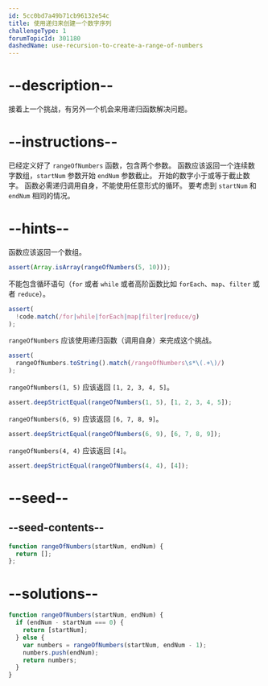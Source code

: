 ```yaml
---
id: 5cc0bd7a49b71cb96132e54c
title: 使用递归来创建一个数字序列
challengeType: 1
forumTopicId: 301180
dashedName: use-recursion-to-create-a-range-of-numbers
---
```


# --description--

接着上一个挑战，有另外一个机会来用递归函数解决问题。

# --instructions--

已经定义好了 `rangeOfNumbers` 函数，包含两个参数。 函数应该返回一个连续数字数组，`startNum` 参数开始 `endNum` 参数截止。 开始的数字小于或等于截止数字。 函数必需递归调用自身，不能使用任意形式的循环。 要考虑到 `startNum` 和 `endNum` 相同的情况。

# --hints--

函数应该返回一个数组。

```js
assert(Array.isArray(rangeOfNumbers(5, 10)));
```

不能包含循环语句（`for` 或者 `while` 或者高阶函数比如 `forEach`、`map`、`filter` 或者 `reduce`）。

```js
assert(
  !code.match(/for|while|forEach|map|filter|reduce/g)
);
```

`rangeOfNumbers` 应该使用递归函数（调用自身）来完成这个挑战。

```js
assert(
  rangeOfNumbers.toString().match(/rangeOfNumbers\s*\(.+\)/)
);
```

`rangeOfNumbers(1, 5)` 应该返回 `[1, 2, 3, 4, 5]`。

```js
assert.deepStrictEqual(rangeOfNumbers(1, 5), [1, 2, 3, 4, 5]);
```

`rangeOfNumbers(6, 9)` 应该返回 `[6, 7, 8, 9]`。

```js
assert.deepStrictEqual(rangeOfNumbers(6, 9), [6, 7, 8, 9]);
```

`rangeOfNumbers(4, 4)` 应该返回 `[4]`。

```js
assert.deepStrictEqual(rangeOfNumbers(4, 4), [4]);
```

# --seed--

## --seed-contents--

```js
function rangeOfNumbers(startNum, endNum) {
  return [];
};
```

# --solutions--

```js
function rangeOfNumbers(startNum, endNum) {
  if (endNum - startNum === 0) {
    return [startNum];
  } else {
    var numbers = rangeOfNumbers(startNum, endNum - 1);
    numbers.push(endNum);
    return numbers;
  }
}
```
